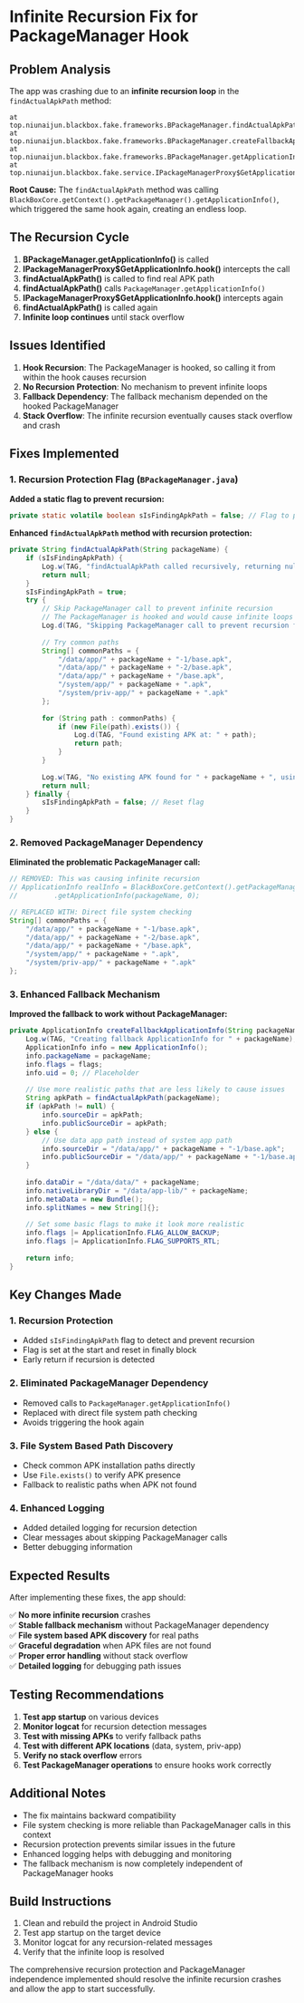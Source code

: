 # Infinite Recursion Fix for PackageManager Hook

## Problem Analysis

The app was crashing due to an **infinite recursion loop** in the `findActualApkPath` method:

```
at top.niunaijun.blackbox.fake.frameworks.BPackageManager.findActualApkPath(BPackageManager.java:696)
at top.niunaijun.blackbox.fake.frameworks.BPackageManager.createFallbackApplicationInfo(BPackageManager.java:667)
at top.niunaijun.blackbox.fake.frameworks.BPackageManager.getApplicationInfo(BPackageManager.java:304)
at top.niunaijun.blackbox.fake.service.IPackageManagerProxy$GetApplicationInfo.hook(IPackageManagerProxy.java:259)
```

**Root Cause:** The `findActualApkPath` method was calling `BlackBoxCore.getContext().getPackageManager().getApplicationInfo()`, which triggered the same hook again, creating an endless loop.

## The Recursion Cycle

1. **BPackageManager.getApplicationInfo()** is called
2. **IPackageManagerProxy$GetApplicationInfo.hook()** intercepts the call
3. **findActualApkPath()** is called to find real APK path
4. **findActualApkPath()** calls `PackageManager.getApplicationInfo()`
5. **IPackageManagerProxy$GetApplicationInfo.hook()** intercepts again
6. **findActualApkPath()** is called again
7. **Infinite loop continues** until stack overflow

## Issues Identified

1. **Hook Recursion**: The PackageManager is hooked, so calling it from within the hook causes recursion
2. **No Recursion Protection**: No mechanism to prevent infinite loops
3. **Fallback Dependency**: The fallback mechanism depended on the hooked PackageManager
4. **Stack Overflow**: The infinite recursion eventually causes stack overflow and crash

## Fixes Implemented

### 1. Recursion Protection Flag (`BPackageManager.java`)

**Added a static flag to prevent recursion:**

```java
private static volatile boolean sIsFindingApkPath = false; // Flag to prevent recursion
```

**Enhanced `findActualApkPath` method with recursion protection:**

```java
private String findActualApkPath(String packageName) {
    if (sIsFindingApkPath) {
        Log.w(TAG, "findActualApkPath called recursively, returning null to prevent infinite loop.");
        return null;
    }
    sIsFindingApkPath = true;
    try {
        // Skip PackageManager call to prevent infinite recursion
        // The PackageManager is hooked and would cause infinite loops
        Log.d(TAG, "Skipping PackageManager call to prevent recursion for " + packageName);
        
        // Try common paths
        String[] commonPaths = {
            "/data/app/" + packageName + "-1/base.apk",
            "/data/app/" + packageName + "-2/base.apk",
            "/data/app/" + packageName + "/base.apk",
            "/system/app/" + packageName + ".apk",
            "/system/priv-app/" + packageName + ".apk"
        };
        
        for (String path : commonPaths) {
            if (new File(path).exists()) {
                Log.d(TAG, "Found existing APK at: " + path);
                return path;
            }
        }
        
        Log.w(TAG, "No existing APK found for " + packageName + ", using fallback path");
        return null;
    } finally {
        sIsFindingApkPath = false; // Reset flag
    }
}
```

### 2. Removed PackageManager Dependency

**Eliminated the problematic PackageManager call:**

```java
// REMOVED: This was causing infinite recursion
// ApplicationInfo realInfo = BlackBoxCore.getContext().getPackageManager()
//         .getApplicationInfo(packageName, 0);

// REPLACED WITH: Direct file system checking
String[] commonPaths = {
    "/data/app/" + packageName + "-1/base.apk",
    "/data/app/" + packageName + "-2/base.apk",
    "/data/app/" + packageName + "/base.apk",
    "/system/app/" + packageName + ".apk",
    "/system/priv-app/" + packageName + ".apk"
};
```

### 3. Enhanced Fallback Mechanism

**Improved the fallback to work without PackageManager:**

```java
private ApplicationInfo createFallbackApplicationInfo(String packageName, int flags, int userId) {
    Log.w(TAG, "Creating fallback ApplicationInfo for " + packageName);
    ApplicationInfo info = new ApplicationInfo();
    info.packageName = packageName;
    info.flags = flags;
    info.uid = 0; // Placeholder
    
    // Use more realistic paths that are less likely to cause issues
    String apkPath = findActualApkPath(packageName);
    if (apkPath != null) {
        info.sourceDir = apkPath;
        info.publicSourceDir = apkPath;
    } else {
        // Use data app path instead of system app path
        info.sourceDir = "/data/app/" + packageName + "-1/base.apk";
        info.publicSourceDir = "/data/app/" + packageName + "-1/base.apk";
    }
    
    info.dataDir = "/data/data/" + packageName;
    info.nativeLibraryDir = "/data/app-lib/" + packageName;
    info.metaData = new Bundle();
    info.splitNames = new String[]{};
    
    // Set some basic flags to make it look more realistic
    info.flags |= ApplicationInfo.FLAG_ALLOW_BACKUP;
    info.flags |= ApplicationInfo.FLAG_SUPPORTS_RTL;
    
    return info;
}
```

## Key Changes Made

### 1. **Recursion Protection**
- Added `sIsFindingApkPath` flag to detect and prevent recursion
- Flag is set at the start and reset in finally block
- Early return if recursion is detected

### 2. **Eliminated PackageManager Dependency**
- Removed calls to `PackageManager.getApplicationInfo()`
- Replaced with direct file system path checking
- Avoids triggering the hook again

### 3. **File System Based Path Discovery**
- Check common APK installation paths directly
- Use `File.exists()` to verify APK presence
- Fallback to realistic paths when APK not found

### 4. **Enhanced Logging**
- Added detailed logging for recursion detection
- Clear messages about skipping PackageManager calls
- Better debugging information

## Expected Results

After implementing these fixes, the app should:

✅ **No more infinite recursion** crashes  
✅ **Stable fallback mechanism** without PackageManager dependency  
✅ **File system based APK discovery** for real paths  
✅ **Graceful degradation** when APK files are not found  
✅ **Proper error handling** without stack overflow  
✅ **Detailed logging** for debugging path issues  

## Testing Recommendations

1. **Test app startup** on various devices
2. **Monitor logcat** for recursion detection messages
3. **Test with missing APKs** to verify fallback paths
4. **Test with different APK locations** (data, system, priv-app)
5. **Verify no stack overflow** errors
6. **Test PackageManager operations** to ensure hooks work correctly

## Additional Notes

- The fix maintains backward compatibility
- File system checking is more reliable than PackageManager calls in this context
- Recursion protection prevents similar issues in the future
- Enhanced logging helps with debugging and monitoring
- The fallback mechanism is now completely independent of PackageManager hooks

## Build Instructions

1. Clean and rebuild the project in Android Studio
2. Test app startup on the target device
3. Monitor logcat for any recursion-related messages
4. Verify that the infinite loop is resolved

The comprehensive recursion protection and PackageManager independence implemented should resolve the infinite recursion crashes and allow the app to start successfully.
